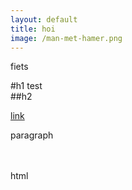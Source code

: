 ```yaml
---
layout: default
title: hoi
image: /man-met-hamer.png
---
```


fiets

#h1 test <br />
##h2

[link](url) 

paragraph

<br /><br />html